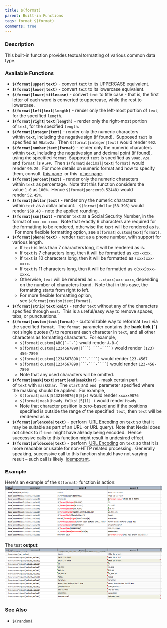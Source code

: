 ```yaml
---
title: $(format)
parent: Built-in Functions
tags: format $(format)
comments: true
---
```



### Description
This built-in function provides textual formatting of various common data type.  


### Available Functions
- **`$(format|upper|text)`** \- convert `text` to its UPPERCASE equivalent.
- **`$(format|lower|text)`** \- convert `text` to its lowercase equivalent.
- **`$(format|lower|titlecase)`** \- convert `text` to title case - that is, the first letter of each word is 
  converted to uppercase, while the rest to lowercase.
- **`$(format|left|text|length)`** \- render only the left-most portion of `text`, for the specified `length`.
- **`$(format|right|text|length)`** \- render only the right-most portion of `text`, for the specified `length`.
- **`$(format|integer|text)`** \- render only the numeric characters within `text`, including the negative sign (if 
  found).  Supposed `text` is specified as `90abv2a`.  Then `$(format|integer|text)` would render `902`.
- **`$(format|number|text|format)`** \- render only the numeric characters within `text`, including the negative sign 
  and decimal point (if found), using the specified `format`  Supposed `text` is specified as `90ab.v2a`. and `format` 
  is `#.##`.  Then `$(format|decimal|text|format)` would render `90.20`.  For more details on numeric format and how 
  to specify them, consult 
  <a href="https://docs.oracle.com/javase/8/docs/api/java/text/DecimalFormat.html" class="external-link" target="_nexial_external">this page</a> 
  or this 
  <a href="https://docs.oracle.com/javase/tutorial/i18n/format/decimalFormat.html" class="external-link" target="_nexial_external">other page</a>.
- **`$(format|percent|text)`** \- render only the numeric characters within `text` as percentage.  Note that this 
  function considers the value `1.0` as `100%`.  Hence `$(format|percent0.52448)` would render `52.45%`.
- **`$(format|dollar|text)`** \- render only the numeric characters within `text` as a dollar amount.  
  `$(format|dollar|58.396)` would render `$58.40` \- note the applied rounding.
- **`$(format|ssn|text)`** \- render `text` as a Social Security Number, in the format of `xxx-xx-xxxx`.  Note that 
  exactly 9 characters are required for the formatting to be rendered, otherwise the `text` will be rendered as is.  
  For more flexible formatting option, see `$(format|custom|text|format)`.
- **`$(format|phone|text)`** \- render `text` as a phone number, with support for various length.  
	 - If `text` is less than 7 characters long, it will be rendered as is.
	 - If `text` is 7 characters long, then it will be formatted as `xxx-xxxx`.  
	 - If `text` is 10 characters long, then it will be formatted as `(xxx)xxx-xxxx`.
	 - If `text` is 11 characters long, then it will be formatted as `x(xxx)xxx-xxxx`.
	 - Otherwise, `text` will be rendered as `x...x(xxx)xxx-xxxx`, depending on the number of characters found.  Note 
	   that in this case, the formatting starts from right to left.
	 - For more flexible formatting option, see `$(format|custom|text|format)`.
- **`$(format|strip|text|omit)`** \- render `text` without any of the characters specified through `omit`.  This is a 
  useful/easy way to remove spaces, tabs, or punctuations.`
- **`$(format|custom|text|format)`** \- customizable way to reformat `text` via the specified `format`.  The `format` 
  parameter contains the **back tick (`` ` ``)**  not single quotes **(')** to represent each character in `text`, and 
  all other characters as formatting characters.  For example,
  - ``$(format|custom|ABC|`-`-`)`` would render `A-B-C`
  - `$(format|custom|1234567890|(```) ```-````)` would render `(123) 456-7890`
  - `$(format|custom|1234567890|```-````)` would render `123-4567`
  - `$(format|custom|1234567890|```-```-````)` would render `123-456-7890`
  - Note that any used characters will be omitted.
- **`$(format|mask|text|start|end|maskChar)`** \- mask certain part of `text` with `maskChar`.  The `start` and `end` 
  parameter specified where the masking should be applied.  For example,
  - `$(format|mask|5432109876|0|5|x)` would render `xxxxx9876`
  - `$(format|mask|Howdy folks!|5|11| )` would render `Howdy`
  - Note that character position is zero-based and if the positions specified is outside the range of the specified 
    `text`, then `text` will be rendered as is. 
- **`$(format|urlencode|text)`** \- perform 
  <a href="https://en.wikipedia.org/wiki/Percent-encoding" class="external-link" target="_nexial_external">URL Encoding</a> on `text` so that it 
  may be suitable as part of an URL (or URL query). Note that Nexial does not check to if `text` might have already 
  being encoded.  Hence successive calls to this function might result in undesired effect.
- **`$(format|urldecode|text)`** \- perform 
  <a href="https://en.wikipedia.org/wiki/Percent-encoding" class="external-link" target="_nexial_external">URL Encoding</a> on `text` so that 
  it is more readable or usable for non-HTTP related processing.  Generally speaking, successive call to this function 
  should have not varying result – such call is likely 
  <a href="https://en.wikipedia.org/wiki/Idempotence" class="external-link" target="_nexial_external">idempotent</a>.


### Example
Here's an example of the `$(format)` function is action:<br/>
![script](image/$(format)_01.png)

The test **output**:<br/>
![output](image/$(format)_02.png)


### See Also
- [`$(random)`]($(random))
